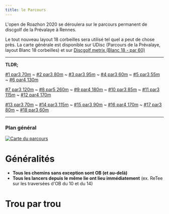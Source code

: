 ```yaml
---
title: le Parcours
---
```



L'open de Roazhon 2020 se déroulera sur le parcours permanent de discgolf de la Prévalaye à Rennes.

Le tout nouveau layout 18 corbeilles sera utilisé tel quel a peut de chose près. 
La carte générale est disponible sur UDisc (Parcours de la Prévalaye, layout Blanc 18 corbeilles) et sur [Discgolf metrix (Blanc 18 - par 60)](https://discgolfmetrix.com/?u=map&ID=17722)

-------

__TLDR;__ 

[#1 par3 70m](/parcours/1/) ~ 
[#2 par3 80m](/parcours/2/) ~ 
[#3 par3 95m](/parcours/3/) ~ 
[#4 par3 60m](/parcours/4/) ~ 
[#5 par3 55m](/parcours/5/) ~ 
[#6 par4 130m](/parcours/6/)

[#7 par3 120m](/parcours/7/) ~ 
[#8 par5 260m](/parcours/8/) ~ 
[#9 par4 180m](/parcours/9/) ~ 
[#10 par3 85m](/parcours/10/) ~ 
[#11 par3 115m](/parcours/11/) ~ 
[#12 par4 170m](/parcours/12/)

[#13 par3 70m](/parcours/13/) ~ 
[#14 par3 115m](/parcours/14/) ~ 
[#15 par3 90m](/parcours/15/) ~ 
[#16 par4 170m](/parcours/16/) ~ 
[#17 par3 80m](/parcours/17/) ~ 
[#18 par3 60m](/parcours/18/)

-------------

### Plan général
[![Carte du parcours](/map.jpg)](/map.jpg)

# Généralités

 - __Tous les chemins sans exception sont OB (et au-delà)__
 - __Tous les lancers depuis le même lie ont lieu immédiatement__ (ex. ReTee sur les traversées d'OB du 10 et du 14)

# Trou par trou

